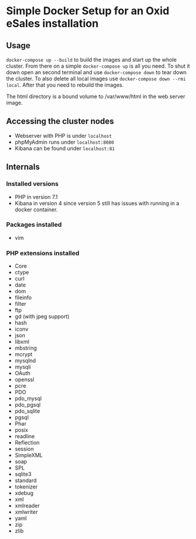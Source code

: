 # Simple Docker Setup for an Oxid eSales installation

## Usage

`docker-compose up --build` to build the images and start up the whole cluster.
From there on a simple `docker-compose up` is all you need.
To shut it down open an second terminal and use `docker-compose down` to tear down the cluster.
To also delete all local images use `docker-compose down --rmi local`. After that you need to rebuild the images.

The html directory is a bound volume to /var/www/html in the web server image.

## Accessing the cluster nodes

- Webserver with PHP is under `localhost`
- phpMyAdmin runs under `localhost:8080`
- Kibana can be found under `localhost:81`

## Internals

### Installed versions

- PHP in version 7.1
- Kibana in version 4 since version 5 still has issues with running in a docker container.

### Packages installed

- vim

### PHP extensions installed

- Core
- ctype
- curl
- date
- dom
- fileinfo
- filter
- ftp
- gd (with jpeg support)
- hash
- iconv
- json
- libxml
- mbstring
- mcrypt
- mysqlnd
- mysqli
- OAuth
- openssl
- pcre
- PDO
- pdo_mysql
- pdo_pgsql
- pdo_sqlite
- pgsql
- Phar
- posix
- readline
- Reflection
- session
- SimpleXML
- soap
- SPL
- sqlite3
- standard
- tokenizer
- xdebug
- xml
- xmlreader
- xmlwriter
- yaml
- zip
- zlib
